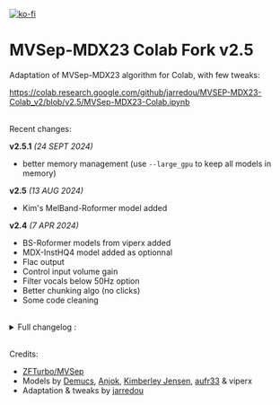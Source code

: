 [![ko-fi](https://ko-fi.com/img/githubbutton_sm.svg)](https://ko-fi.com/Q5Q811R5YI)  
# MVSep-MDX23 Colab Fork v2.5

Adaptation of MVSep-MDX23 algorithm for Colab, with few tweaks:

https://colab.research.google.com/github/jarredou/MVSEP-MDX23-Colab_v2/blob/v2.5/MVSep-MDX23-Colab.ipynb  
<br>  

Recent changes:  


**v2.5.1** *(24 SEPT 2024)*  
* better memory management (use `--large_gpu` to keep all models in memory)

**v2.5** *(13 AUG 2024)*  
* Kim's MelBand-Roformer model added  


**v2.4** *(7 APR 2024)*  
* BS-Roformer models from viperx added
* MDX-InstHQ4 model added as optionnal
* Flac output
* Control input volume gain
* Filter vocals below 50Hz option
* Better chunking algo (no clicks)
* Some code cleaning

</font>
<br>

<details>
    <summary>Full changelog :</summary>
<br>
<font size=2>
<br>

[**v2.3**](https://github.com/jarredou/MVSEP-MDX23-Colab_v2/tree/v2.3)
* HQ3-Instr model replaced by VitLarge23 (thanks to MVSep)
* Improved MDXv2 processing (thanks to Anjok)
* Improved BigShifts algo (v2)
* BigShifts processing added to MDXv3 & VitLarge
* Faster folder batch processing

[**v2.2.2**](https://github.com/jarredou/MVSEP-MDX23-Colab_v2/tree/v2.2)
* Improved MDXv3 chunking code (thanks to HymnStudio)
* D1581 demo model replaced by new InstVocHQ MDXv3 model.
<br>

**v2.2.1**
* Added custom weights feature
* Fixed some bugs
* Fixed input: you can use a file or a folder as input now
<br>

**v2.2**
* Added MDXv3 compatibility
* Added MDXv3 demo model D1581 in vocals stem multiband ensemble.
* Added VOC-FT Fullband SRS instead of UVR-MDX-Instr-HQ3.
* Added 2stems feature : output only vocals/instrum (faster processing)
* Added 16bit output format option
* Added "BigShift trick" for MDX models
* Added separated overlap values for MDX, MDXv3 and Demucs
* Fixed volume compensation fine-tuning for MDX-VOC-FT
<br>

[**v2.1 (by deton24)**](https://github.com/deton24/MVSEP-MDX23-Colab_v2.1)
* Updated with MDX-VOC-FT instead of Kim Vocal 2
<br>

[**v2.0**](https://github.com/jarredou/MVSEP-MDX23-Colab_v2/tree/2.0)
* Updated with new Kim Vocal 2 & UVR-MDX-Instr-HQ3 models
* Folder batch processing
* Fixed high frequency bleed in vocals
* Fixed volume compensation for MDX models
<br>
</font>
</details>
<br>

Credits:
* [ZFTurbo/MVSep](https://github.com/ZFTurbo/MVSEP-MDX23-music-separation-model)
* Models by [Demucs](https://github.com/facebookresearch/demucs), [Anjok](https://github.com/Anjok07/ultimatevocalremovergui), [Kimberley Jensen](https://github.com/KimberleyJensen), [aufr33](https://github.com/aufr33) & viperx
* Adaptation & tweaks by [jarredou](https://github.com/jarredou/MVSEP-MDX23-Colab_v2/)
</font>
